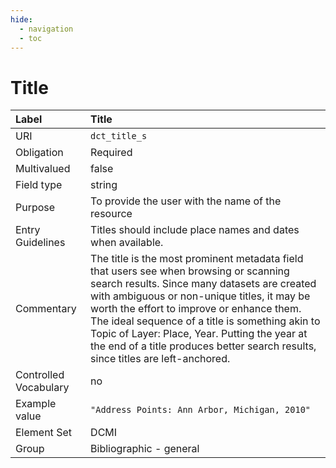 ```yaml
---
hide:
  - navigation
  - toc
---
```


# Title

| Label                 | Title                   |
|:----------------------|:------------------------|
| URI                   | `dct_title_s`           |
| Obligation            | Required                |
| Multivalued           | false                   |
| Field type            | string                  |
| Purpose               | To provide the user with the name of the resource |
| Entry Guidelines      | Titles should include place names and dates when available. |
| Commentary            | The title is the most prominent metadata field that users see when browsing or scanning search results. Since many datasets are created with ambiguous or non-unique titles, it may be worth the effort to improve or enhance them. The ideal sequence of a title is something akin to Topic of Layer: Place, Year. Putting the year at the end of a title produces better search results, since titles are left-anchored. |
| Controlled Vocabulary | no                      |
| Example value         | `"Address Points: Ann Arbor, Michigan, 2010"` |
| Element Set           | DCMI                    |
| Group                 | Bibliographic - general |
